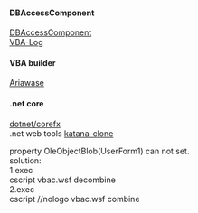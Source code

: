 #### DBAccessComponent
[DBAccessComponent](https://github.com/sawadyrr5/DBAccessComponent)  
[VBA-Log](https://github.com/VBA-tools/VBA-Log)

#### VBA builder
[Ariawase](https://github.com/vbaidiot/Ariawase)
#### .net core
[dotnet/corefx](https://github.com/dotnet/corefx)  
.net web tools [katana-clone](https://github.com/subrata-biswas/katana-clone)


property OleObjectBlob(UserForm1) can not set.  
solution:  
1.exec   
cscript vbac.wsf decombine  
2.exec  
cscript //nologo vbac.wsf combine  
